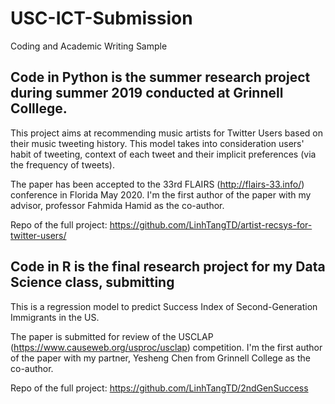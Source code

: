 # USC-ICT-Submission
Coding and Academic Writing Sample

## Code in Python is the summer research project during summer 2019 conducted at Grinnell Colllege.
This project aims at recommending music artists for Twitter Users based on their music tweeting history. This model takes into consideration users' habit of tweeting, context of each tweet and their implicit preferences (via the frequency of tweets).

The paper has been accepted to the 33rd FLAIRS (http://flairs-33.info/) conference in Florida May 2020. I'm the first author of the paper with my advisor, professor Fahmida Hamid as the co-author. 

Repo of the full project: https://github.com/LinhTangTD/artist-recsys-for-twitter-users/

## Code in R is the final research project for my Data Science class, submitting 
This is a regression model to predict Success Index of Second-Generation Immigrants in the US.

The paper is submitted for review of the USCLAP (https://www.causeweb.org/usproc/usclap) competition. I'm the first author of the paper with my partner, Yesheng Chen from Grinnell College as the co-author. 

Repo of the full project: https://github.com/LinhTangTD/2ndGenSuccess
